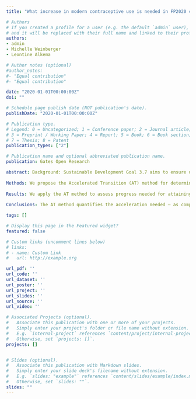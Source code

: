 ```yaml
---
title: "What increase in modern contraceptive use is needed in FP2020 countries to reach 75% demand satisfied by 2030? An assessment using the Accelerated Transition Method and Family Planning Estimation Model"

# Authors
# If you created a profile for a user (e.g. the default `admin` user), write the username (folder name) here 
# and it will be replaced with their full name and linked to their profile.
authors:
- admin
- Michelle Weinberger
- Leontine Alkema

# Author notes (optional)
#author_notes:
#- "Equal contribution"
#- "Equal contribution"

date: "2020-01-01T00:00:00Z"
doi: ""

# Schedule page publish date (NOT publication's date).
publishDate: "2020-01-01T00:00:00Z"

# Publication type.
# Legend: 0 = Uncategorized; 1 = Conference paper; 2 = Journal article;
# 3 = Preprint / Working Paper; 4 = Report; 5 = Book; 6 = Book section;
# 7 = Thesis; 8 = Patent
publication_types: ["2"]

# Publication name and optional abbreviated publication name.
publication: Gates Open Research

abstract: Background: Sustainable Development Goal 3.7 aims to ensure universal access to sexual and reproductive health services. One suggested benchmark is to have at least 75% of the demand for contraception satisfied with modern methods (DS) in all countries by 2030. The translation of DS-based targets into targets for the modern contraceptive prevalence rate (mCPR) is needed to make targets actionable.
 
Methods: We propose the Accelerated Transition (AT) method for determining the mCPR needed to reach demand-satisfied targets by 2030. The starting point for this method is the projection of DS under “business as usual” using the one-country implementation of the Family Planning Estimation Model (FPEMcountry). For countries in which the DS target is projected to be later than 2030, the AT method assumes that meeting the DS target by 2030 requires an acceleration of the contraceptive use transition such that the DS target, and its associated mCPR, will be reached in 2030 as opposed to the later year. The DS-target-associated mCPR becomes the mCPR target for the year 2030.
 
Results: We apply the AT method to assess progress needed for attaining the 75% DS target for married or in-union women in the world’s poorest countries. For 50 out of 68 countries, we estimate that accelerations are needed, with required mCPR increases ranging from 4.3 to 50.8 percentage points.
 
Conclusions: The AT method quantifies the acceleration needed – as compared to business as usual projections – for a country to meet a family planning target. The method can be used to determine the mCPR needed to reach demand-satisfied targets.

tags: []

# Display this page in the Featured widget?
featured: false

# Custom links (uncomment lines below)
# links:
# - name: Custom Link
#   url: http://example.org

url_pdf: ''
url_code: ''
url_dataset: ''
url_poster: ''
url_project: ''
url_slides: ''
url_source: ''
url_video: ''

# Associated Projects (optional).
#   Associate this publication with one or more of your projects.
#   Simply enter your project's folder or file name without extension.
#   E.g. `internal-project` references `content/project/internal-project/index.md`.
#   Otherwise, set `projects: []`.
projects: []


# Slides (optional).
#   Associate this publication with Markdown slides.
#   Simply enter your slide deck's filename without extension.
#   E.g. `slides: "example"` references `content/slides/example/index.md`.
#   Otherwise, set `slides: ""`.
slides: ""
---
```


